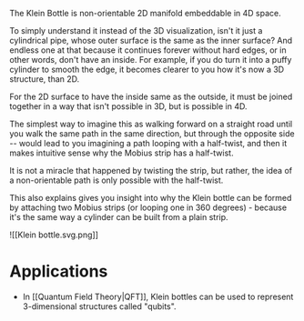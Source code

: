 The Klein Bottle is non-orientable 2D manifold embeddable in 4D space.

To simply understand it instead of the 3D visualization, isn't it just a cylindrical pipe, whose outer surface is the same as the inner surface? And endless one at that because it continues forever without hard edges, or in other words, don't have an inside. For example, if you do turn it into a puffy cylinder to smooth the edge, it becomes clearer to you how it's now a 3D structure, than 2D.

For the 2D surface to have the inside same as the outside, it must be joined together in a way that isn't possible in 3D, but is possible in 4D.

The simplest way to imagine this as walking forward on a straight road until you walk the same path in the same direction, but through the opposite side -- would lead to you imagining a path looping with a half-twist, and then it makes intuitive sense why the Mobius strip has a half-twist.

It is not a miracle that happened by twisting the strip, but rather, the idea of a non-orientable path is only possible with the half-twist.

This also explains gives you insight into why the Klein bottle can be formed by attaching two Mobius strips (or looping one in 360 degrees) - because it's the same way a cylinder can be built from a plain strip.

![[Klein bottle.svg.png]]

# Applications
- In [[Quantum Field Theory|QFT]], Klein bottles can be used to represent 3-dimensional structures called "qubits".